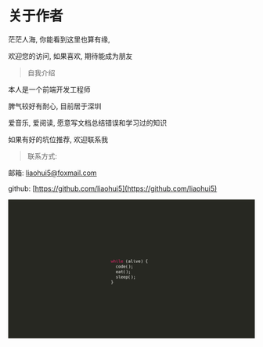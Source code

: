 # 关于作者

茫茫人海, 你能看到这里也算有缘,

欢迎您的访问, 如果喜欢, 期待能成为朋友

> 自我介绍

本人是一个前端开发工程师

脾气较好有耐心, 目前居于深圳

爱音乐, 爱阅读, 愿意写文档总结错误和学习过的知识

如果有好的坑位推荐, 欢迎联系我

> 联系方式:

邮箱: liaohui5@foxmail.com

github: [https://github.com/liaohui5](https://github.com/liaohui5)

![logo.jpg](https://raw.githubusercontent.com/liaohui5/images/main/images/wallpaper.png)
